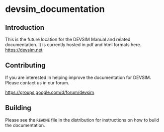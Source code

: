 # devsim_documentation

## Introduction

This is the future location for the DEVSIM Manual and related documentation.  It is currently hosted in pdf and html formats here. https://devsim.net

## Contributing

If you are interested in helping improve the documentation for DEVSIM.  Please contact us in our forum.

https://groups.google.com/d/forum/devsim

## Building

Please see the ``README`` file in the distribution for instructions on how to build the documentation.

